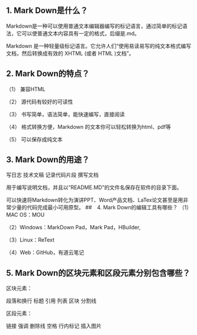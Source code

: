 ## 1.	Mark Down是什么？
Markdown是一种可以使用普通文本编辑器编写的标记语言，通过简单的标记语法，它可以使普通文本内容具有一定的格式，后缀是.md。

Markdown 是一种轻量级标记语言。它允许人们“使用易读易写的纯文本格式编写文档，然后转换成有效的 XHTML (或者 HTML )文档”。
## 2.	Mark Down的特点？
（1）	兼容HTML

（2）	源代码有较好的可读性

（3）	书写简单，语法简单，能快速编写，直接阅读

（4）	格式转换方便，Markdown 的文本你可以轻松转换为html、pdf等

（5）	可以保存成纯文本

## 3.	Mark Down的用途？
写日志  技术文稿  记录代码片段 撰写文档

用于编写说明文档，并且以“README.MD”的文件名保存在软件的目录下面。

可以快速将Markdown转化为演讲PPT、Word产品文档、LaTex论文甚至是用非常少量的代码完成最小可用原型。
##　4.	Mark Down的编辑工具有哪些？
（1）MAC OS：MOU

（2）Windows：MarkDown Pad，Mark Pad，HBuilder,

（3）Linux：ReText

（4）Web：GitHub，有道云笔记

## 5.	Mark Down的区块元素和区段元素分别包含哪些？
区块元素：

段落和换行  标题  引用  列表  区块  分割线

区段元素：

链接 强调  删除线  空格  行内标记  插入图片

